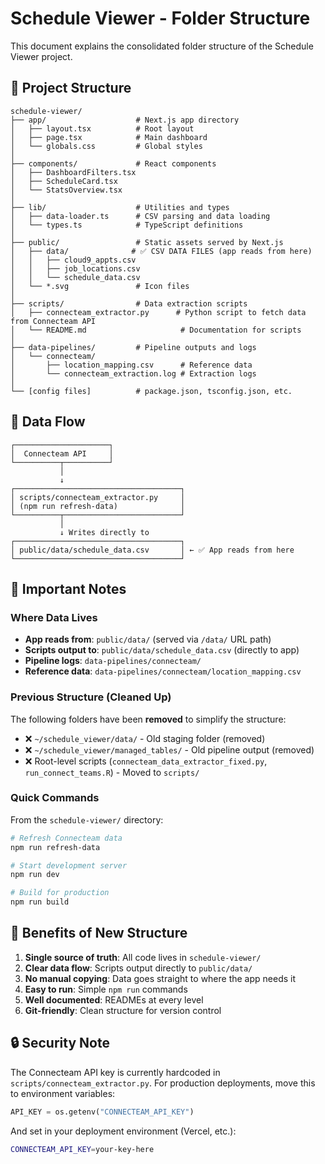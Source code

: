 # Schedule Viewer - Folder Structure

This document explains the consolidated folder structure of the Schedule Viewer project.

## 📁 Project Structure

```
schedule-viewer/
├── app/                    # Next.js app directory
│   ├── layout.tsx          # Root layout
│   ├── page.tsx            # Main dashboard
│   └── globals.css         # Global styles
│
├── components/             # React components
│   ├── DashboardFilters.tsx
│   ├── ScheduleCard.tsx
│   └── StatsOverview.tsx
│
├── lib/                    # Utilities and types
│   ├── data-loader.ts      # CSV parsing and data loading
│   └── types.ts            # TypeScript definitions
│
├── public/                 # Static assets served by Next.js
│   ├── data/              # ✅ CSV DATA FILES (app reads from here)
│   │   ├── cloud9_appts.csv
│   │   ├── job_locations.csv
│   │   └── schedule_data.csv
│   └── *.svg               # Icon files
│
├── scripts/                # Data extraction scripts
│   ├── connecteam_extractor.py      # Python script to fetch data from Connecteam API
│   └── README.md                     # Documentation for scripts
│
├── data-pipelines/         # Pipeline outputs and logs
│   └── connecteam/
│       ├── location_mapping.csv      # Reference data
│       └── connecteam_extraction.log # Extraction logs
│
└── [config files]          # package.json, tsconfig.json, etc.
```

## 🔄 Data Flow

```
┌─────────────────────┐
│  Connecteam API     │
└──────────┬──────────┘
           │
           ↓
┌─────────────────────────────────────┐
│ scripts/connecteam_extractor.py     │
│ (npm run refresh-data)              │
└──────────┬──────────────────────────┘
           │
           ↓ Writes directly to
┌─────────────────────────────────────┐
│ public/data/schedule_data.csv       │ ← ✅ App reads from here
└─────────────────────────────────────┘
```

## 📝 Important Notes

### Where Data Lives
- **App reads from**: `public/data/` (served via `/data/` URL path)
- **Scripts output to**: `public/data/schedule_data.csv` (directly to app)
- **Pipeline logs**: `data-pipelines/connecteam/`
- **Reference data**: `data-pipelines/connecteam/location_mapping.csv`

### Previous Structure (Cleaned Up)
The following folders have been **removed** to simplify the structure:
- ❌ `~/schedule_viewer/data/` - Old staging folder (removed)
- ❌ `~/schedule_viewer/managed_tables/` - Old pipeline output (removed)
- ❌ Root-level scripts (`connecteam_data_extractor_fixed.py`, `run_connect_teams.R`) - Moved to `scripts/`

### Quick Commands

From the `schedule-viewer/` directory:

```bash
# Refresh Connecteam data
npm run refresh-data

# Start development server
npm run dev

# Build for production
npm run build
```

## 🎯 Benefits of New Structure

1. **Single source of truth**: All code lives in `schedule-viewer/`
2. **Clear data flow**: Scripts output directly to `public/data/`
3. **No manual copying**: Data goes straight to where the app needs it
4. **Easy to run**: Simple `npm run` commands
5. **Well documented**: READMEs at every level
6. **Git-friendly**: Clean structure for version control

## 🔒 Security Note

The Connecteam API key is currently hardcoded in `scripts/connecteam_extractor.py`. For production deployments, move this to environment variables:

```python
API_KEY = os.getenv("CONNECTEAM_API_KEY")
```

And set in your deployment environment (Vercel, etc.):
```bash
CONNECTEAM_API_KEY=your-key-here
```
